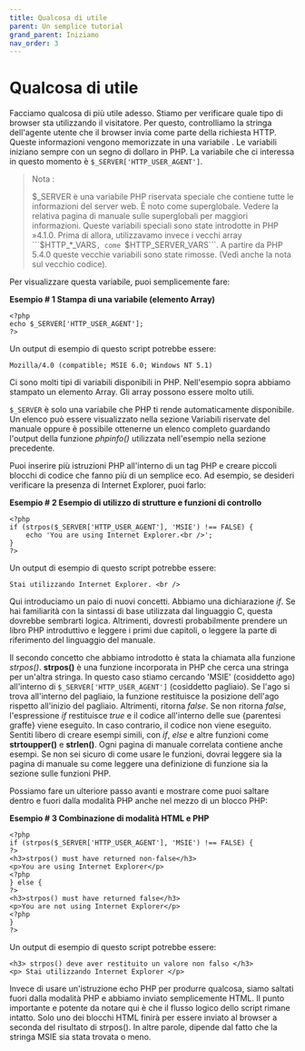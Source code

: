 ```yaml
---
title: Qualcosa di utile
parent: Un semplice tutorial
grand_parent: Iniziamo
nav_order: 3
---
```


# Qualcosa di utile
Facciamo qualcosa di più utile adesso. Stiamo per verificare quale tipo di browser sta utilizzando il visitatore. Per questo, controlliamo la stringa dell'agente utente che il browser invia come parte della richiesta HTTP. Queste informazioni vengono memorizzate in una variabile . Le variabili iniziano sempre con un segno di dollaro in PHP. La variabile che ci interessa in questo momento è ```$_SERVER['HTTP_USER_AGENT']```.

> Nota :
> 
> $_SERVER è una variabile PHP riservata speciale che contiene tutte le informazioni del server web. È noto come superglobale. Vedere la relativa pagina di manuale sulle superglobali per maggiori informazioni. Queste variabili speciali sono state introdotte in PHP »4.1.0. Prima di allora, utilizzavamo invece i vecchi array ```$HTTP_*_VARS```, come ```$HTTP_SERVER_VARS```. A partire da PHP 5.4.0 queste vecchie variabili sono state rimosse. (Vedi anche la nota sul vecchio codice).

Per visualizzare questa variabile, puoi semplicemente fare:

**Esempio # 1 Stampa di una variabile (elemento Array)**

```
<?php
echo $_SERVER['HTTP_USER_AGENT'];
?>
```

Un output di esempio di questo script potrebbe essere:

```
Mozilla/4.0 (compatible; MSIE 6.0; Windows NT 5.1)
```

Ci sono molti tipi di variabili disponibili in PHP. Nell'esempio sopra abbiamo stampato un elemento Array. Gli array possono essere molto utili.

```$_SERVER``` è solo una variabile che PHP ti rende automaticamente disponibile. Un elenco può essere visualizzato nella sezione Variabili riservate del manuale oppure è possibile ottenerne un elenco completo guardando l'output della funzione *phpinfo()* utilizzata nell'esempio nella sezione precedente.

Puoi inserire più istruzioni PHP all'interno di un tag PHP e creare piccoli blocchi di codice che fanno più di un semplice eco. Ad esempio, se desideri verificare la presenza di Internet Explorer, puoi farlo:

**Esempio # 2 Esempio di utilizzo di strutture e funzioni di controllo**

```
<?php
if (strpos($_SERVER['HTTP_USER_AGENT'], 'MSIE') !== FALSE) {
    echo 'You are using Internet Explorer.<br />';
}
?>
```
Un output di esempio di questo script potrebbe essere:

```
Stai utilizzando Internet Explorer. <br />
```

Qui introduciamo un paio di nuovi concetti. Abbiamo una dichiarazione *if*. Se hai familiarità con la sintassi di base utilizzata dal linguaggio C, questa dovrebbe sembrarti logica. Altrimenti, dovresti probabilmente prendere un libro PHP introduttivo e leggere i primi due capitoli, o leggere la parte di riferimento del linguaggio del manuale.

Il secondo concetto che abbiamo introdotto è stata la chiamata alla funzione *strpos()*. **strpos()** è una funzione incorporata in PHP che cerca una stringa per un'altra stringa. In questo caso stiamo cercando 'MSIE' (cosiddetto ago) all'interno di ```$_SERVER['HTTP_USER_AGENT']``` (cosiddetto pagliaio). Se l'ago si trova all'interno del pagliaio, la funzione restituisce la posizione dell'ago rispetto all'inizio del pagliaio. Altrimenti, ritorna *false*. Se non ritorna *false*, l'espressione *if* restituisce *true* e il codice all'interno delle sue {parentesi graffe} viene eseguito. In caso contrario, il codice non viene eseguito. Sentiti libero di creare esempi simili, con *if*, *else* e altre funzioni come **strtoupper()** e **strlen()**. Ogni pagina di manuale correlata contiene anche esempi. Se non sei sicuro di come usare le funzioni, dovrai leggere sia la pagina di manuale su come leggere una definizione di funzione sia la sezione sulle funzioni PHP.

Possiamo fare un ulteriore passo avanti e mostrare come puoi saltare dentro e fuori dalla modalità PHP anche nel mezzo di un blocco PHP:

**Esempio # 3 Combinazione di modalità HTML e PHP**

```
<?php
if (strpos($_SERVER['HTTP_USER_AGENT'], 'MSIE') !== FALSE) {
?>
<h3>strpos() must have returned non-false</h3>
<p>You are using Internet Explorer</p>
<?php
} else {
?>
<h3>strpos() must have returned false</h3>
<p>You are not using Internet Explorer</p>
<?php
}
?>
```

Un output di esempio di questo script potrebbe essere:

```
<h3> strpos() deve aver restituito un valore non falso </h3>
<p> Stai utilizzando Internet Explorer </p>
```

Invece di usare un'istruzione echo PHP per produrre qualcosa, siamo saltati fuori dalla modalità PHP e abbiamo inviato semplicemente HTML. Il punto importante e potente da notare qui è che il flusso logico dello script rimane intatto. Solo uno dei blocchi HTML finirà per essere inviato al browser a seconda del risultato di strpos(). In altre parole, dipende dal fatto che la stringa MSIE sia stata trovata o meno.